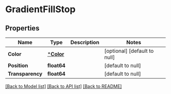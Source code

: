 # GradientFillStop

## Properties
Name | Type | Description | Notes
------------ | ------------- | ------------- | -------------
**Color** | [***Color**](Color.md) |  | [optional] [default to null]
**Position** | **float64** |  | [default to null]
**Transparency** | **float64** |  | [default to null]

[[Back to Model list]](../README.md#documentation-for-models) [[Back to API list]](../README.md#documentation-for-api-endpoints) [[Back to README]](../README.md)


